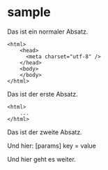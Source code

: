 # sample

Das ist ein normaler Absatz.

    <html>
        <head>
          <meta charset="utf-8" />
        </head>
        <body>
        </body>
    </html>

Das ist der erste Absatz.

    <html>
        ...
    </html>

Das ist der zweite Absatz.

Und hier:
    [params]
    key = value
    
Und hier geht es weiter.
